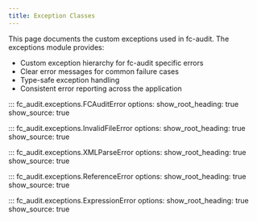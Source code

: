 ```yaml
---
title: Exception Classes
---
```


This page documents the custom exceptions used in fc-audit. The exceptions module provides:

- Custom exception hierarchy for fc-audit specific errors
- Clear error messages for common failure cases
- Type-safe exception handling
- Consistent error reporting across the application

::: fc_audit.exceptions.FCAuditError
    options:
      show_root_heading: true
      show_source: true

::: fc_audit.exceptions.InvalidFileError
    options:
      show_root_heading: true
      show_source: true

::: fc_audit.exceptions.XMLParseError
    options:
      show_root_heading: true
      show_source: true

::: fc_audit.exceptions.ReferenceError
    options:
      show_root_heading: true
      show_source: true

::: fc_audit.exceptions.ExpressionError
    options:
      show_root_heading: true
      show_source: true
